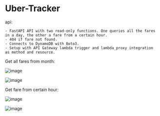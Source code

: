 # Uber-Tracker

api:

    - FastAPI API with two read-only functions. One queries all the fares in a day, the other a fare from a certain hour.
    - 404 if fare not found.
    - Connects to DynamoDB with Boto3. 
    - Setup with API Gateway lambda trigger and lambda_proxy integration as method and resource. 


Get all fares from month:

![image](https://user-images.githubusercontent.com/84244902/229661052-357f20a0-742b-4930-8044-493b25f17263.png)
    
![image](https://user-images.githubusercontent.com/84244902/229658288-d7e03c6a-15ff-4ac5-b1a7-60bd03093410.png)

Get fare from certain hour:

![image](https://user-images.githubusercontent.com/84244902/229661211-f7dbc0ef-8ee8-4fc5-8d4b-d9ccf5425139.png)

![image](https://user-images.githubusercontent.com/84244902/229661239-a73a4d6a-4787-437a-b969-cadc235b6cd4.png)
